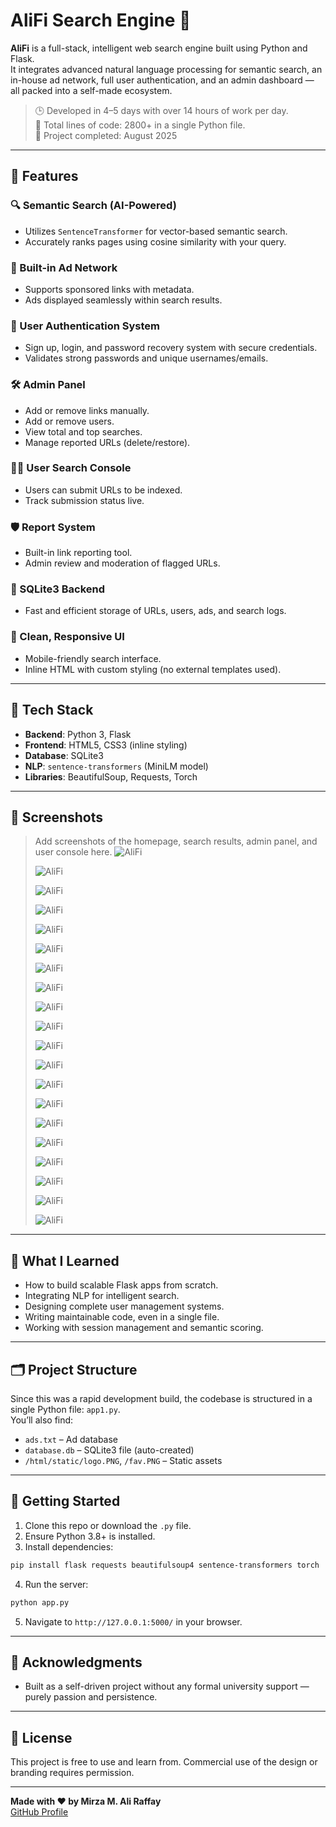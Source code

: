 
# AliFi Search Engine 🚀

**AliFi** is a full-stack, intelligent web search engine built using Python and Flask.  
It integrates advanced natural language processing for semantic search, an in-house ad network, full user authentication, and an admin dashboard — all packed into a self-made ecosystem.

> 🕒 Developed in 4–5 days with over 14 hours of work per day.  
> 🧠 Total lines of code: 2800+ in a single Python file.  
> 📅 Project completed: August 2025

---

## 🌟 Features

### 🔍 Semantic Search (AI-Powered)
- Utilizes `SentenceTransformer` for vector-based semantic search.
- Accurately ranks pages using cosine similarity with your query.

### 📢 Built-in Ad Network
- Supports sponsored links with metadata.
- Ads displayed seamlessly within search results.

### 👥 User Authentication System
- Sign up, login, and password recovery system with secure credentials.
- Validates strong passwords and unique usernames/emails.

### 🛠️ Admin Panel
- Add or remove links manually.
- Add or remove users.
- View total and top searches.
- Manage reported URLs (delete/restore).

### 🧑‍💻 User Search Console
- Users can submit URLs to be indexed.
- Track submission status live.

### 🛡️ Report System
- Built-in link reporting tool.
- Admin review and moderation of flagged URLs.

### 💾 SQLite3 Backend
- Fast and efficient storage of URLs, users, ads, and search logs.

### 🧼 Clean, Responsive UI
- Mobile-friendly search interface.
- Inline HTML with custom styling (no external templates used).

---

## 🔧 Tech Stack

- **Backend**: Python 3, Flask
- **Frontend**: HTML5, CSS3 (inline styling)
- **Database**: SQLite3
- **NLP**: `sentence-transformers` (MiniLM model)
- **Libraries**: BeautifulSoup, Requests, Torch

---

## 📸 Screenshots

> Add screenshots of the homepage, search results, admin panel, and user console here.
> ![AliFi](html/static/1.jpeg)
>
> ![AliFi](html/static/2.jpeg)
> 
> ![AliFi](html/static/3.jpeg)
>
> ![AliFi](html/static/4.jpeg)
>
> ![AliFi](html/static/5.jpeg)
>
> ![AliFi](html/static/6.jpeg)
>
> ![AliFi](html/static/7.jpeg)
>
> ![AliFi](html/static/8.jpeg)
>
> ![AliFi](html/static/9.jpeg)
>
> ![AliFi](html/static/10.jpeg)
>
> ![AliFi](html/static/11.jpeg)
>
> ![AliFi](html/static/12.jpeg)
>
> ![AliFi](html/static/13.jpeg)
>
> ![AliFi](html/static/14.jpeg)
>
> ![AliFi](html/static/15.jpeg)
>
> ![AliFi](html/static/16.jpeg)
>
> ![AliFi](html/static/17.jpeg)
>
> ![AliFi](html/static/18.jpeg)
>
> ![AliFi](html/static/19.jpeg)
>
> ![AliFi](html/static/20.jpeg)
---

## 🧠 What I Learned

- How to build scalable Flask apps from scratch.
- Integrating NLP for intelligent search.
- Designing complete user management systems.
- Writing maintainable code, even in a single file.
- Working with session management and semantic scoring.

---

## 🗂️ Project Structure

Since this was a rapid development build, the codebase is structured in a single Python file: `app1.py`.  
You’ll also find:
- `ads.txt` – Ad database
- `database.db` – SQLite3 file (auto-created)
- `/html/static/logo.PNG`, `/fav.PNG` – Static assets

---

## 🚀 Getting Started

1. Clone this repo or download the `.py` file.
2. Ensure Python 3.8+ is installed.
3. Install dependencies:

```bash
pip install flask requests beautifulsoup4 sentence-transformers torch
```

4. Run the server:

```bash
python app.py
```

5. Navigate to `http://127.0.0.1:5000/` in your browser.

---

## 🙏 Acknowledgments

- Built as a self-driven project without any formal university support — purely passion and persistence.

---

## 📜 License

This project is free to use and learn from. Commercial use of the design or branding requires permission.

---

**Made with ❤️ by Mirza M. Ali Raffay**  
[GitHub Profile](https://github.com/MAliRaffayMirza)

